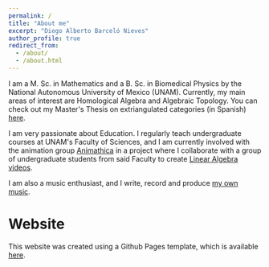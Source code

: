 ```yaml
---
permalink: /
title: "About me"
excerpt: "Diego Alberto Barceló Nieves"
author_profile: true
redirect_from: 
  - /about/
  - /about.html
---
```


I am a M. Sc. in Mathematics and a B. Sc. in Biomedical Physics by the National Autonomous University of Mexico (UNAM). Currently, my main areas of interest are Homological Algebra and Algebraic Topology. You can check out my Master's Thesis on extriangulated categories (in Spanish) [here](https://tesiunam.dgb.unam.mx:443/F/UECLCY6TT4XAQKD37J6SJDSGIQ9Q48Q4B6NRUK4NTLKM482RJ8-04436?func=service&doc_library=TES01&doc_number=000831398&line_number=0001&func_code=WEB-FULL&service_type=MEDIA%22).

I am very passionate about Education. I regularly teach undergraduate courses at UNAM's Faculty of Sciences, and I am currently involved with the animation group [Animathica](https://github.com/animathica) in a project where I collaborate with a group of undergraduate students from said Faculty to create [Linear Algebra videos](https://www.youtube.com/watch?v=7oO6xXpaTLk&list=PL91agCMqt_mdAgHZkxyn-tscoNpu7ZHvl).

I am also a music enthusiast, and I write, record and produce [my own music](https://www.youtube.com/watch?v=6rM7Q_QrzQk).

Website
======
This website was created using a Github Pages template, which is available [here](https://github.com/academicpages).
